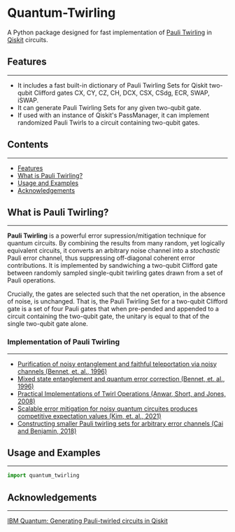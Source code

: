 # Quantum-Twirling
A Python package designed for fast implementation of [Pauli Twirling](/##What-Is-Pauli-Twirling?) in [Qiskit](https://qiskit.org/documentation/) circuits.




## Features
--- 
- It includes a fast built-in dictionary of Pauli Twirling Sets for Qiskit two-qubit Clifford gates CX, CY, CZ, CH, DCX, CSX, CSdg, ECR, SWAP, iSWAP.
- It can generate Pauli Twirling Sets for any given two-qubit gate.
- If used with an instance of Qiskit's PassManager, it can implement randomized Pauli Twirls to a circuit containing two-qubit gates.


## Contents
---
- [Features](/##Features)
- [What is Pauli Twirling?](/##What-is-Pauli-Twirling?)
- [Usage and Examples](/##Usage-and-Examples)
- [Acknowledgements](/##Acknowledgements)



## What is Pauli Twirling?
---
**Pauli Twirling** is a powerful error supression/mitigation technique for quantum circuits.
By combining the results from many random, yet logically equivalent circuits, it converts an arbitrary noise channel into a *stochastic* Pauli error channel, thus suppressing off-diagonal coherent error contributions. 
It is implemented by sandwiching a two-qubit Clifford gate between randomly sampled single-qubit twirling gates drawn from a set of Pauli operations.

Crucially, the gates are selected such that the net operation, in the absence of noise, is unchanged.
That is, the Pauli Twirling Set for a two-qubit Clifford gate is a set of four Pauli gates that when pre-pended and appended to a circuit containing the two-qubit gate, the unitary is equal to that of the single two-qubit gate alone.

### Implementation of Pauli Twirling
---
- [Purification of noisy entanglement and faithful teleportation via noisy channels (Bennet, et. al., 1996)](https://arxiv.org/abs/quant-ph/9511027)
- [Mixed state entanglement and quantum error correction (Bennet, et. al., 1996)](https://arxiv.org/abs/quant-ph/9604024)
- [Practical Implementations of Twirl Operations (Anwar, Short, and Jones, 2008)](https://arxiv.org/pdf/quant-ph/0409142.pdf)
- [Scalable error mitigation for noisy quantum circuites produces competitive expectation values (Kim, et. al., 2021)](https://www.nature.com/articles/s41567-022-01914-3)
- [Constructing smaller Pauli twirling sets for arbitrary error channels (Cai and Benjamin, 2018)](https://arxiv.org/abs/1807.04973v3)



## Usage and Examples
---
```python
import quantum_twirling
```



## Acknowledgements
---
[IBM Quantum: Generating Pauli-twirled circuits in Qiskit](https://quantum-enablement.org/posts/2023/2023-02-02-pauli_twirling.html)



